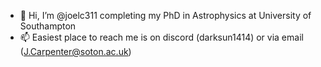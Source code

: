 - 👋 Hi, I’m @joelc311 completing my PhD in Astrophysics at University of Southampton
- 📫 Easiest place to reach me is on discord (darksun1414) or via email (J.Carpenter@soton.ac.uk)


<!---
joelc311/joelc311 is a ✨ special ✨ repository because its `README.md` (this file) appears on your GitHub profile.
You can click the Preview link to take a look at your changes.
--->
